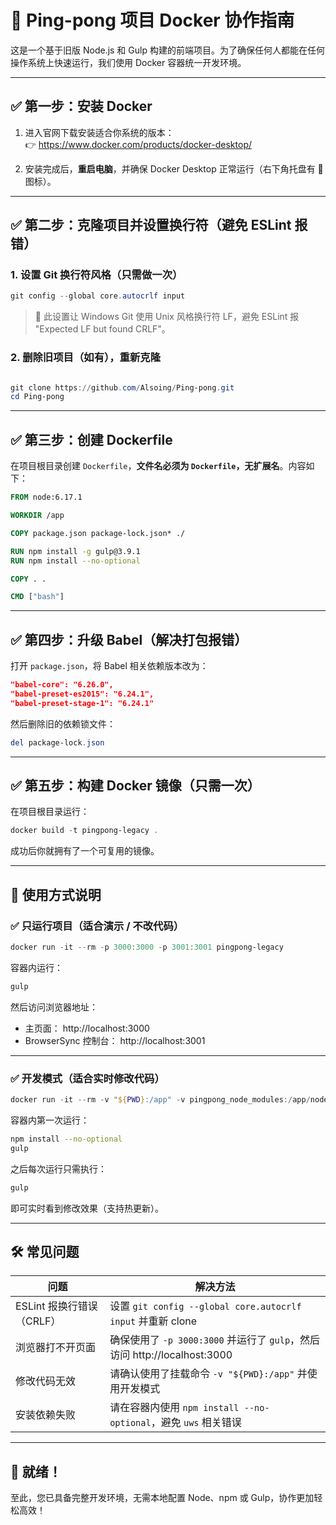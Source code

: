 
# 🏓 Ping-pong 项目 Docker 协作指南

这是一个基于旧版 Node.js 和 Gulp 构建的前端项目。为了确保任何人都能在任何操作系统上快速运行，我们使用 Docker 容器统一开发环境。

---

## ✅ 第一步：安装 Docker

1. 进入官网下载安装适合你系统的版本：  
   👉 https://www.docker.com/products/docker-desktop/

2. 安装完成后，**重启电脑**，并确保 Docker Desktop 正常运行（右下角托盘有 🐳 图标）。

---

## ✅ 第二步：克隆项目并设置换行符（避免 ESLint 报错）

### 1. 设置 Git 换行符风格（只需做一次）

```powershell
git config --global core.autocrlf input
```

> 📌 此设置让 Windows Git 使用 Unix 风格换行符 LF，避免 ESLint 报 "Expected LF but found CRLF"。

### 2. 删除旧项目（如有），重新克隆

```powershell

git clone https://github.com/Alsoing/Ping-pong.git
cd Ping-pong
```

---

## ✅ 第三步：创建 Dockerfile

在项目根目录创建 `Dockerfile`，**文件名必须为 `Dockerfile`，无扩展名**。内容如下：

```Dockerfile
FROM node:6.17.1

WORKDIR /app

COPY package.json package-lock.json* ./

RUN npm install -g gulp@3.9.1
RUN npm install --no-optional

COPY . .

CMD ["bash"]
```

---

## ✅ 第四步：升级 Babel（解决打包报错）

打开 `package.json`，将 Babel 相关依赖版本改为：

```json
"babel-core": "6.26.0",
"babel-preset-es2015": "6.24.1",
"babel-preset-stage-1": "6.24.1"
```

然后删除旧的依赖锁文件：

```powershell
del package-lock.json
```

---

## ✅ 第五步：构建 Docker 镜像（只需一次）

在项目根目录运行：

```powershell
docker build -t pingpong-legacy .
```

成功后你就拥有了一个可复用的镜像。

---

## 🚀 使用方式说明

### ✅ 只运行项目（适合演示 / 不改代码）

```powershell
docker run -it --rm -p 3000:3000 -p 3001:3001 pingpong-legacy
```

容器内运行：

```bash
gulp
```

然后访问浏览器地址：

- 主页面： http://localhost:3000  
- BrowserSync 控制台： http://localhost:3001

---

### ✅ 开发模式（适合实时修改代码）

```powershell
docker run -it --rm -v "${PWD}:/app" -v pingpong_node_modules:/app/node_modules -p 3000:3000 -p 3001:3001 pingpong-legacy
```

容器内第一次运行：

```bash
npm install --no-optional
gulp
```

之后每次运行只需执行：

```bash
gulp
```

即可实时看到修改效果（支持热更新）。

---

## 🛠 常见问题

| 问题 | 解决方法 |
|------|----------|
| ESLint 报换行错误（CRLF） | 设置 `git config --global core.autocrlf input` 并重新 clone |
| 浏览器打不开页面 | 确保使用了 `-p 3000:3000` 并运行了 `gulp`，然后访问 http://localhost:3000 |
| 修改代码无效 | 请确认使用了挂载命令 `-v "${PWD}:/app"` 并使用开发模式 |
| 安装依赖失败 | 请在容器内使用 `npm install --no-optional`，避免 `uws` 相关错误 |

---

## 🎉 就绪！

至此，您已具备完整开发环境，无需本地配置 Node、npm 或 Gulp，协作更加轻松高效！
